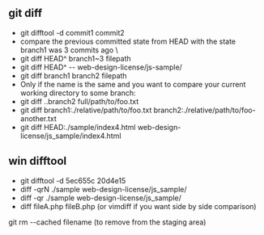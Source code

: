 

## git diff
- git difftool -d commit1 commit2
- compare the previous committed state from HEAD with the state branch1 was 3 commits ago \
- git diff HEAD^ branch1~3 filepath
- git diff HEAD^ --  web-design-license/js-sample/
- git diff branch1 branch2 filepath
- Only if the name is the same and you want to compare your current working directory to some branch:
- git diff ..branch2 full/path/to/foo.txt
- git diff branch1:./relative/path/to/foo.txt branch2:./relative/path/to/foo-another.txt
- git diff HEAD:./sample/index4.html web-design-license/js_sample/index4.html

## win difftool
- git difftool -d 5ec655c 20d4e15
- diff -qrN ./sample web-design-license/js_sample/
- diff -qr ./sample web-design-license/js_sample/
- diff fileA.php fileB.php (or vimdiff if you want side by side comparison)

git rm --cached filename (to remove from the staging area)